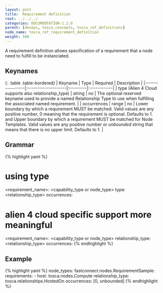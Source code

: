 ```yaml
---
layout: post
title:  Requirement definition
root: ../../../
categories: DOCUMENTATION-1.2.0
parent: [devops, tosca_concepts, tosca_ref_definitions]
node_name: tosca_ref_requirement_definition
weight: 500
---
```


A requirement definition allows specification of a requirement that a node need to fulfill to be instanciated.

## Keynames

{: .table .table-bordered}
| Keyname         | Type                | Required | Description |
|:----------------|:--------------------|:---------|:------------|
| type (Alien 4 Cloud supports also relationship_type) | string | no      | The optional reserved keyname used to provide a named Relationship Type to use when fulfilling the associated named requirement. |
| occurrences     | range             | no       | Lower boundary by which a requirement MUST be matched. Valid values are any positive number, 0 meaning that the requirement is optional. Defaults to 1. and Upper boundary by which a requirement MUST be matched for Node Templates. Valid values are any positive number or _unbounded_ string that means that there is no upper limit. Defaults to 1. |

## Grammar

{% highlight yaml %}
# using type
<requirement_name>: <capability_type or node_type>
type: <relationship_type>
occurrences: <occurrences>

# alien 4 cloud specific support more meaningful
<requirement_name>: <capability_type or node_type>
relationship_type: <relationship_type>
occurrences: <occurrences>
{% endhighlight %}

## Example

{% highlight yaml %}
node_types:
  fastconnect.nodes.RequirementSample:
  requirements:
    - host: tosca.nodes.Compute
      relationship_type: tosca.relationships.HostedOn
      occurrences: [0, unbounded]
{% endhighlight %}
